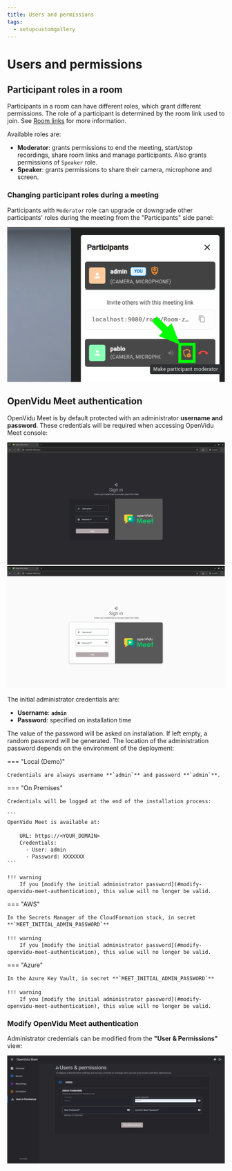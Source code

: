 ```yaml
---
title: Users and permissions
tags:
  - setupcustomgallery
---
```


# Users and permissions

## Participant roles in a room

Participants in a room can have different roles, which grant different permissions. The role of a participant is determined by the room link used to join. See [Room links](./rooms-and-meetings.md#room-links) for more information.

Available roles are:

- **Moderator**: grants permissions to end the meeting, start/stop recordings, share room links and manage participants. Also grants permissions of `Speaker` role.
- **Speaker**: grants permissions to share their camera, microphone and screen.

### Changing participant roles during a meeting

Participants with `Moderator` role can upgrade or downgrade other participants' roles during the meeting from the "Participants" side panel:

<a class="glightbox" href="../../../assets/images/meet/users-and-permissions/upgrade-role.png" data-type="image" data-desc-position="bottom" data-gallery="gallery5"><img src="../../../assets/images/meet/users-and-permissions/upgrade-role.png" loading="lazy"/></a>

## OpenVidu Meet authentication

OpenVidu Meet is by default protected with an administrator **username and password**. These credentials will be required when accessing OpenVidu Meet console:

<a class="glightbox" href="../../../assets/images/meet/users-and-permissions/login-dark.png" data-type="image" data-desc-position="bottom" data-gallery="gallery1"><img src="../../../assets/images/meet/users-and-permissions/login-dark.png#only-dark" loading="lazy" class="control-height round-corners"/></a>
<a class="glightbox" href="../../../assets/images/meet/users-and-permissions/login-light.png" data-type="image" data-desc-position="bottom" data-gallery="gallery1"><img src="../../../assets/images/meet/users-and-permissions/login-light.png#only-light" loading="lazy" class="control-height round-corners"/></a>

The initial administrator credentials are:

- **Username**: **`admin`**
- **Password**: specified on installation time

The value of the password will be asked on installation. If left empty, a random password will be generated.
The location of the administration password depends on the environment of the deployment:

=== "Local (Demo)"

    Credentials are always username **`admin`** and password **`admin`**.

=== "On Premises"

    Credentials will be logged at the end of the installation process:

    ```
    OpenVidu Meet is available at:

        URL: https://<YOUR_DOMAIN>
        Credentials:
          - User: admin
          - Password: XXXXXXX
    ```

    !!! warning
        If you [modify the initial administrator password](#modify-openvidu-meet-authentication), this value will no longer be valid.

=== "AWS"

    In the Secrets Manager of the CloudFormation stack, in secret **`MEET_INITIAL_ADMIN_PASSWORD`**

    !!! warning
        If you [modify the initial administrator password](#modify-openvidu-meet-authentication), this value will no longer be valid.

=== "Azure"

    In the Azure Key Vault, in secret **`MEET_INITIAL_ADMIN_PASSWORD`**

    !!! warning
        If you [modify the initial administrator password](#modify-openvidu-meet-authentication), this value will no longer be valid.

### Modify OpenVidu Meet authentication

Administrator credentials can be modified from the **"User & Permissions"** view:

<a class="glightbox" href="../../../assets/images/meet/users-and-permissions/change-authentication.png" data-type="image" data-desc-position="bottom" data-gallery="gallery2"><img src="../../../assets/images/meet/users-and-permissions/change-authentication.png" loading="lazy"/></a>

<!--## User authentication when joining a meeting

Meetings are always accessed through a **room link**. Room links are unique URLs with random segments difficult to decipher, ensuring a first layer of security: only users that know the link can access the meeting.

!!! info 
    Learn how to obtain room links to be shared here: [Room links](./rooms-and-meetings.md#room-links).

Room links provide a reasonable level of security, but it might not be enough for certain use cases. For this  reason, further authentication can be enforced for users trying to join a meeting using a valid room link. From the **"User & Permissions"** page in OpenVidu Meet, you can configure it:

- **Nobody**: no authentication is required. Anyone with a valid room link can join the meeting.
- **Only moderators**: users joining the meeting through a `Moderator` room link with must authenticate first.
- **Everybody**: all users joining the meeting must authenticate first.

<a class="glightbox" href="../../../assets/images/meet/users-and-permissions/authentication-to-join-meeting.png" data-type="image" data-desc-position="bottom" data-gallery="gallery5"><img src="../../../assets/images/meet/users-and-permissions/authentication-to-join-meeting.png" loading="lazy"/></a>

!!! info
    The only authentication method currently available to enforce when joining a meeting is the OpenVidu Meet **username and password**. Other authentication methods are on the way, including multi-user credentials and OAuth.

-->